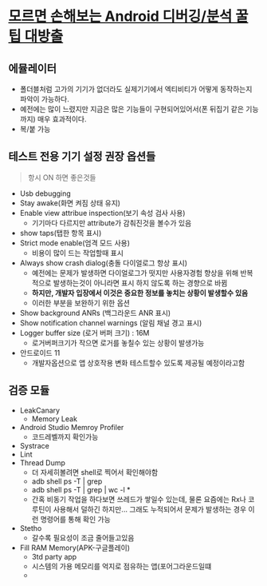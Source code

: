[모르면 손해보는 Android 디버깅/분석 꿀팁 대방출](https://tv.naver.com/v/15354345)
===
에뮬레이터
---
* 폴더블처럼 고가의 기기가 없더라도 실제기기에서 엑티비티가 어떻게 동작하는지 파악이 가능하다.
* 예전에는 많이 느렸지만 지금은 많은 기능들이 구현되어있어서(폰 뒤집기 같은 기능까지) 매우 효과적이다.
* 복/붙 가능

테스트 전용 기기 설정 권장 옵션들
---
> 항시 ON 하면 좋은것들
* Usb debugging
* Stay awake(화면 켜짐 상태 유지)
* Enable view attribue inspection(보기 속성 검사 사용)
  * 기기마다 다르지만 attribute가 감춰진것을 볼수가 있음
* show taps(탭한 항목 표시)
* Strict mode enable(엄격 모드 사용)
  * 비용이 많이 드는 작업할때 표시
* Always show crash dialog(충돌 다이얼로그 항상 표시)
  * 예전에는 문제가 발생하면 다이얼로그가 떳지만 사용자경험 향상을 위해 반복적으로 발생하는것이 아니라면 표시 하지 않도록 하는 경향으로 바뀜
  * **하지만, 개발자 입장에서 이것은 중요한 정보를 놓치는 상황이 발생할수 있음**
  * 이러한 부분을 보완하기 위한 옵션
* Show background ANRs (백그라운드 ANR 표시)
* Show notification channel warnings (알림 채널 경고 표시)
* Logger buffer size (로거 버퍼 크기) : 16M
  * 로거버퍼크기가 작으면 로거를 놓칠수 있는 상황이 발생가능
* 안드로이드 11
  * 개발자옵션으로 앱 상호작용 변화 테스트할수 있도록 제공될 예정이라고함


검증 모듈
---
* LeakCanary
  * Memory Leak
* Android Studio Memroy Profiler
  * 코드레벨까지 확인가능
* Systrace
* Lint
* Thread Dump
  * 더 자세히볼려면 shell로 찍어서 확인해야함
  * adb shell ps -T | grep <PID>
  * adb shell ps -T | grep <PID> | wc -l
    *  
  * 간혹 비동기 작업을 하다보면 쓰레드가 쌓일수 있는데, 물론 요즘에는 Rx나 코루틴이 사용해서 덜하긴 하지만... 그래도 누적되어서 문제가 발생하는 경우 이런 명령어를 통해 확인 가능
* Stetho
  * 갈수록 필요성이 조금 줄어들고있음
* Fill RAM Memory(APK-구글플레이)
  * 3td party app
  * 시스템의 가용 메모리를 억지로 점유하는 앱(포어그라운드일떄 
  * 
